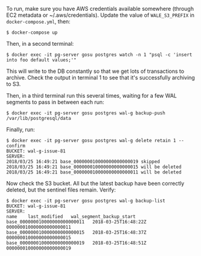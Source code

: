 
To run, make sure you have AWS credentials available somewhere (through EC2 metadata or ~/.aws/credentials).
Update the value of `WALE_S3_PREFIX` in `docker-compose.yml`, then:

```
$ docker-compose up
```

Then, in a second terminal:

```
$ docker exec -it pg-server gosu postgres watch -n 1 "psql -c 'insert into foo default values;'"
```

This will write to the DB constantly so that we get lots of transactions to archive. Check the output in terminal 1 to see that it's successfully archiving to S3.

Then, in a third terminal run this several times, waiting for a few WAL segments to pass in between each run:

```
$ docker exec -it pg-server gosu postgres wal-g backup-push /var/lib/postgresql/data
```

Finally, run:

```
$ docker exec -it pg-server gosu postgres wal-g delete retain 1 --confirm
BUCKET: wal-g-issue-81
SERVER:
2018/03/25 16:49:21 base_000000010000000000000019 skipped
2018/03/25 16:49:21 base_000000010000000000000015 will be deleted
2018/03/25 16:49:21 base_000000010000000000000011 will be deleted
```

Now check the S3 bucket. All but the latest backup have been correctly deleted, but the sentinel files remain. Verify:

```
$ docker exec -it pg-server gosu postgres wal-g backup-list                      
BUCKET: wal-g-issue-81                                                           
SERVER:                                                                          
name    last_modified   wal_segment_backup_start                                 
base_000000010000000000000011   2018-03-25T16:48:22Z    000000010000000000000011 
base_000000010000000000000015   2018-03-25T16:48:37Z    000000010000000000000015 
base_000000010000000000000019   2018-03-25T16:48:51Z    000000010000000000000019 
```